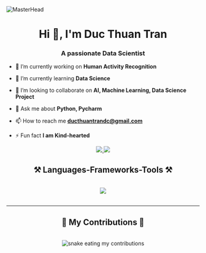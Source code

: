 
![MasterHead](https://maruf001-mt.github.io/Premium-Delivery/web.gif)



 <h1 align="center">Hi 👋, I'm Duc Thuan Tran</h1>
<h3 align="center">A passionate Data Scientist</h3>

 

- 🔭 I’m currently working on **Human Activity Recognition**

- 🌱 I’m currently learning **Data Science**

- 👯 I’m looking to collaborate on **AI, Machine Learning, Data Science Project**

- 💬 Ask me about **Python, Pycharm**

- 📫 How to reach me **ducthuantrandc@gmail.com**

- ⚡ Fun fact **I am Kind-hearted**

<div align="center"> 
  <a href="mailto:ducthuantrandc@gmail.com">
    <img src="https://img.shields.io/badge/Gmail-333333?style=for-the-badge&logo=gmail&logoColor=red" />
  </a>
  <a href="https://linkedin.com/in/ducthuantran" target="_blank">
    <img src="https://img.shields.io/badge/LinkedIn-0077B5?style=for-the-badge&logo=linkedin&logoColor=white" target="_blank" />
  </a>
</div>

<h2 align="center">⚒️ Languages-Frameworks-Tools ⚒️</h2>
<br/>
<div align="center">
    <img src="https://skillicons.dev/icons?i=python,javascript,html,css,react,tensorflow,nodejs,nextjs,figma,vscode,pycharm,flask,git,jupyter" /><br>
</div>
<br/>
<hr/>

<div align="center">
  <h2>🐍 My Contributions 🐍</h2>
  <br>
  <img alt="snake eating my contributions" src="https://raw.githubusercontent.com/ThuanDanchoi/ThuanDanchoi/output/github-contribution-grid-snake.svg" />
  
  <br/><br/><br/>
</div>



 
